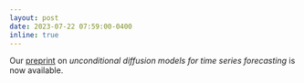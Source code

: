 ```yaml
---
layout: post
date: 2023-07-22 07:59:00-0400
inline: true
---
```


Our [preprint](https://arxiv.org/abs/2307.11494) on *unconditional diffusion models for time series forecasting* is now available.
